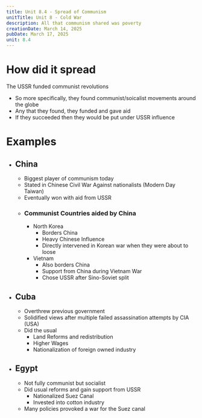 ```yaml
---
title: Unit 8.4 - Spread of Communism
unitTitle: Unit 8 - Cold War
description: All that communism shared was poverty
creationDate: March 14, 2025
pubDate: March 17, 2025
unit: 8.4
---
```

# How did it spread
The USSR funded communist revolutions
- So more specifically, they found communist/soicalist movements around the globe
- Any that they found, they funded and gave aid
- If they succeeded then they would be put under USSR influence
# Examples
- ## China
	- Biggest player of communism today
	- Stated in Chinese Civil War Against nationalists (Modern Day Taiwan)
	- Eventually won with aid from USSR
	- ### Communist Countries aided by China
		- North Korea
			- Borders China
			- Heavy Chinese Influence
			- Directly intervened in Korean war when they were about to loose
		- Vietnam
			- Also borders China
			- Support from China during Vietnam War
			- Chose USSR after Sino-Soviet split
- ## Cuba
	- Overthrew previous government
	- Solidified views after multiple failed assassination attempts by CIA (USA)
	- Did the usual
		- Land Reforms and redistribution
		- Higher Wages
		- Nationalization of foreign owned industry
- ## Egypt
	- Not fully communist but socialist
	- Did usual reforms and gain support from USSR
		- Nationalized Suez Canal
		- Invested into cotton industry
	- Many policies provoked a war for the Suez canal